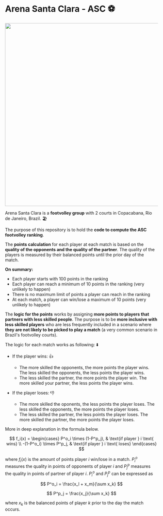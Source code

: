 # Arena Santa Clara - ASC ⚽

<img src="docs/assets/images/photoASC.jpeg" width=600>

Arena Santa Clara is a **footvolley group** with 2 courts in Copacabana, Rio de Janeiro, Brazil. 🏖️

The purpose of this repository is to hold the **code to compute the ASC footvolley ranking**.

The **points calculation** for each player at each match is based on the **quality of the opponents and the quality of the partner**. The quality of the players is measured by their balanced points until the prior day of the match. 

**On summary:**

- Each player starts with 100 points in the ranking
- Each player can reach a minimum of 10 points in the ranking (very unlikely to happen)
- There is no maximum limit of points a player can reach in the ranking
- At each match, a player can win/lose a maximum of 10 points (very unlikely to happen)

The **logic for the points** works by assigning **more points to players that partners with less skilled people**. The purpose is to be **more inclusive with less skilled players** who are less frequently included in a scenario where **they are not likely to be picked to play a match** (a very common scenario in Brazil's footvolley courts).

The logic for each match works as following: ⬇️

- If the player wins: 👍
    - The more skilled the opponents, the more points the player wins. The less skilled the opponents, the less points the player wins.
    - The less skilled the partner, the more points the player win. The more skilled your partner, the less points the player wins.
 
- If the player loses: 👎
  - The more skilled the oponents, the less points the player loses. The less skilled the opponents, the more points the player loses.
  - The less skilled the partner, the less points the player loses. The more skilled the partner, the more points the player loses.
 
 
More in deep explanation in the formula below.

$$
f_i(x) = \begin{cases} 
P^o_i \times (1-P^p_j), & \text{if player } i \text{ wins} \\
-(1-P^o_i) \times P^p_j, & \text{if player } i \text{ loses}
\end{cases}
$$

where $f_{i}(x)$ is the amount of points player $i$ win/lose in a match. $P^o_{i}$ measures the quality in points of opponents of player $i$ and $P^p_{j}$ measures the quality in points of partner of player $i$. $P^o_{i}$ and $P^p_{j}$ can be expressed as

$$
P^o_i = \frac{x_l + x_m}{\sum x_k}
$$

$$
P^p_j = \frac{x_j}{\sum x_k}
$$

where $x_k$ is the balanced points of player $k$ prior to the day the match occurs.
